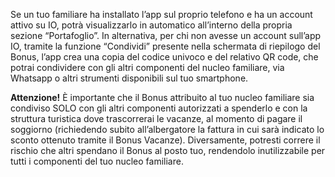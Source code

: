 Se un tuo familiare ha installato l’app sul proprio telefono e ha un account attivo su IO, potrà visualizzarlo in automatico all’interno della propria sezione “Portafoglio”. In alternativa, per chi non avesse un account sull’app IO, tramite la funzione “Condividi” presente nella schermata di riepilogo del Bonus, l’app crea una copia del codice univoco e del relativo QR code, che potrai condividere con gli altri componenti del nucleo familiare, via Whatsapp o altri strumenti disponibili sul tuo smartphone. 

**Attenzione!** È importante che il Bonus attribuito al tuo nucleo familiare sia condiviso SOLO con gli altri componenti autorizzati a spenderlo e con la struttura turistica dove trascorrerai le vacanze, al momento di pagare il soggiorno (richiedendo subito all’albergatore la fattura in cui sarà indicato lo sconto ottenuto tramite il Bonus Vacanze). Diversamente, potresti correre il rischio che altri spendano il Bonus al posto tuo, rendendolo inutilizzabile per tutti i componenti del tuo nucleo familiare.
